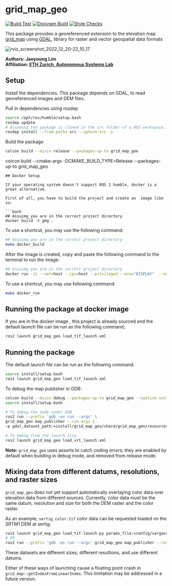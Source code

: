 # grid_map_geo

[![Build Test](https://github.com/ethz-asl/grid_map_geo/actions/workflows/build_test.yml/badge.svg?branch=ros2)](https://github.com/ethz-asl/grid_map_geo/actions/workflows/build_test.yml)
[![Doxygen Build](https://github.com/ethz-asl/grid_map_geo/actions/workflows/doxygen_build.yml/badge.svg?branch=ros2)](https://github.com/ethz-asl/grid_map_geo/actions/workflows/doxygen_build.yml)
[![Style Checks](https://github.com/ethz-asl/grid_map_geo/actions/workflows/check_style.yml/badge.svg?branch=ros2)](https://github.com/ethz-asl/grid_map_geo/actions/workflows/check_style.yml)

This package provides a georeferenced extension to the elevation map [grid_map](https://github.com/ANYbotics/grid_map) using [GDAL](https://gdal.org/), library for raster and vector geospatial data formats

![rviz_screenshot_2022_12_20-22_10_17](https://user-images.githubusercontent.com/5248102/208767846-6511a150-9924-44ea-8b6e-41b57407e26e.png)


**Authors: Jaeyoung Lim<br />
Affiliation: [ETH Zurich, Autonomous Systems Lab](https://asl.ethz.ch/)<br />**

## Setup

Install the dependencies. This package depends on GDAL, to read georeferenced images and DEM files.

Pull in dependencies using rosdep
```bash
source /opt/ros/humble/setup.bash
rosdep update
# Assuming the package is cloned in the src folder of a ROS workspace...
rosdep install --from-paths src --ignore-src -y
```

Build the package

```bash
colcon build --mixin release --packages-up-to grid_map_geo
```
colcon build --cmake-args -DCMAKE_BUILD_TYPE=Release --packages-up-to grid_map_geo
```
## Docker Setup

If your operating system doesn't support ROS 2 humble, docker is a great alternative.

First of all, you have to build the project and create an  image like so:

```bash
## Assuimg you are in the correct project directory
docker build -t gmg .
```
To use a shortcut, you may use the following command:

```bash
## Assuimg you are in the correct project directory
make docker_build
```

After the image is created, copy and paste the following command to the terminal to run the image:

```bash
## Assuimg you are in the correct project directory
docker run -it --net=host --ipc=host --privileged --env="DISPLAY"  --env="QT_X11_NO_MITSHM=1" --volume="/tmp/.X11-unix:/tmp/.X11-unix:rw" --volume="${XAUTHORITY}:/root/.Xauthority"  --entrypoint /bin/bash gmg
```
To use a shortcut, you may use following command:

```bash
make docker_run
```
## Running the package at docker image

If you are in the docker image , this project is already sourced and the default launch file can be run as the following command;

```bash
ros2 launch grid_map_geo load_tif_launch.xml
```

## Running the package

The default launch file can be run as the following command. 
```bash
source install/setup.bash
ros2 launch grid_map_geo load_tif_launch.xml
```

To debug the map publisher in GDB:

```bash
colcon build --mixin debug --packages-up-to grid_map_geo --symlink-install
source install/setup.bash

# To debug the node under GDB
ros2 run --prefix 'gdb -ex run --args' \
grid_map_geo map_publisher --ros-args \
-p gdal_dataset_path:=install/grid_map_geo/share/grid_map_geo/resources/ap_srtm1.vrt

# To debug from the launch file
ros2 launch grid_map_geo load_vrt_launch.xml
```

**Note:** `grid_map_geo` uses asserts to catch coding errors; they are enabled by default when 
building in debug mode, and removed from release mode.

## Mixing data from different datums, resolutions, and raster sizes

`grid_map_geo` does not yet support automatically overlaying color data over elevation data from 
different sources. Currently, color data must be the same datum, resolution and size for both the 
DEM raster and the color raster.

As an example, `sertig_color.tif` color data can be requested loaded on the SRTM1 DEM at sertig:

```bash
ros2 launch grid_map_geo load_tif.launch.py params_file:=config/sargans_color_over_srtm1.yaml
# OR 
ros2 run --prefix 'gdb -ex run --args' grid_map_geo map_publisher --ros-args --params-file config/sargans_color_over_srtm1.yaml
```

These datasets are different sizes, different resultions, and use different datums.

Either of these ways of launching cause a floating point crash in `grid_map::getIndexFromLinearIndex`. 
This limitation may be addressed in a future version.
